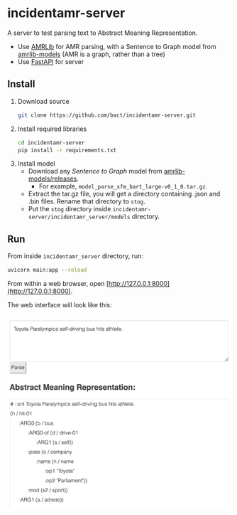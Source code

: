 # incidentamr-server

A server to test parsing text to Abstract Meaning Representation.

- Use [AMRLib](https://github.com/bjascob/amrlib) for AMR parsing, with a Sentence to Graph model from [amrlib-models](https://github.com/bjascob/amrlib-models)  (AMR is a graph, rather than a tree)
- Use [FastAPI](https://fastapi.tiangolo.com/) for server

## Install

1.  Download source
    ```sh
    git clone https://github.com/bact/incidentamr-server.git
    ```
2.  Install required libraries
    ```sh
    cd incidentamr-server
    pip install -r requirements.txt
    ```
3.  Install model
    - Download any *Sentence to Graph* model from [amrlib-models/releases](https://github.com/bjascob/amrlib-models/releases).
        - For example,  `model_parse_xfm_bart_large-v0_1_0.tar.gz`.
    - Extract the tar.gz file, you will get a directory containing .json and .bin files. Rename that directory to `stog`.
    - Put the `stog` directory inside `incidentamr-server/incidentamr_server/models` directory.


## Run

From inside `incidentamr_server` directory, run:

```sh
uvicorn main:app --reload
```

From within a web browser, open [http://127.0.0.1:8000](http://127.0.0.1:8000).

The web interface will look like this:

![IncidentAMR web interface](incidentamr-webpage.png)
